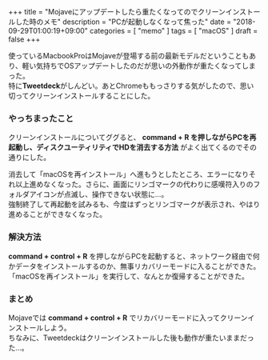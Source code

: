 +++
title = "Mojaveにアップデートしたら重たくなってのでクリーンインストールした時のメモ"
description = "PCが起動しなくなって焦った"
date = "2018-09-29T01:00:19+09:00"
categories = [ "memo" ]
tags = [ "macOS" ]
draft = false
+++

使っているMacbookProはMojaveが登場する前の最新モデルだということもあり、軽い気持ちでOSアップデートしたのだが思いの外動作が重たくなってしまった。  
特に**Tweetdeck**がしんどい。あとChromeももっさりする気がしたので、思い切ってクリーンインストールすることにした。

### やっちまったこと

クリーンインストールについてググると、 **command + R を押しながらPCを再起動し、ディスクユーティリティでHDを消去する方法** がよく出てくるのでその通りにした。

消去して「macOSを再インストール」へ進もうとしたところ、エラーになりそれ以上進めなくなった。さらに、画面にリンゴマークの代わりに感嘆符入りのフォルダアイコンが点滅し、操作できない状態に…。  
強制終了して再起動を試みるも、今度はずっとリンゴマークが表示され、やはり進めることができなくなった。

### 解決方法

**command + control + R** を押しながらPCを起動すると、ネットワーク経由で何かデータをインストールするのか、無事リカバリーモードに入ることができた。  
「macOSを再インストール」を実行して、なんとか復帰することができた。

### まとめ

Mojaveでは **command + control + R** でリカバリーモードに入ってクリーンインストールしよう。  
ちなみに、Tweetdeckはクリーンインストールした後も動作が重たいままだった…。